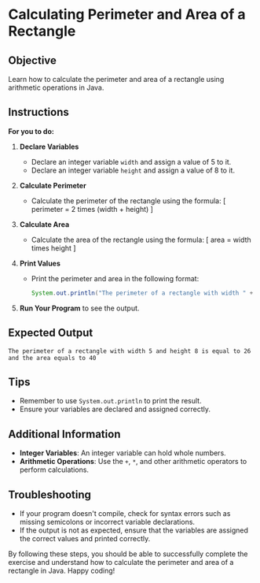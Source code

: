 # Calculating Perimeter and Area of a Rectangle

## Objective
Learn how to calculate the perimeter and area of a rectangle using arithmetic operations in Java.

## Instructions

**For you to do:**

1. **Declare Variables**
    - Declare an integer variable `width` and assign a value of 5 to it.
    - Declare an integer variable `height` and assign a value of 8 to it.

2. **Calculate Perimeter**
    - Calculate the perimeter of the rectangle using the formula:
      [
      perimeter = 2 times (width + height)
      ]

3. **Calculate Area**
    - Calculate the area of the rectangle using the formula:
      [
      area = width times height
      ]

4. **Print Values**
    - Print the perimeter and area in the following format:
      ```java
      System.out.println("The perimeter of a rectangle with width " + width + " and height " + height + " is equal to " + perimeter + " and the area equals to " + area);
      ```

5. **Run Your Program** to see the output.

## Expected Output
```
The perimeter of a rectangle with width 5 and height 8 is equal to 26 and the area equals to 40
```

## Tips
- Remember to use `System.out.println` to print the result.
- Ensure your variables are declared and assigned correctly.

## Additional Information
- **Integer Variables**: An integer variable can hold whole numbers.
- **Arithmetic Operations**: Use the `+`, `*`, and other arithmetic operators to perform calculations.

## Troubleshooting
- If your program doesn't compile, check for syntax errors such as missing semicolons or incorrect variable declarations.
- If the output is not as expected, ensure that the variables are assigned the correct values and printed correctly.

By following these steps, you should be able to successfully complete the exercise and understand how to calculate the perimeter and area of a rectangle in Java. Happy coding!
